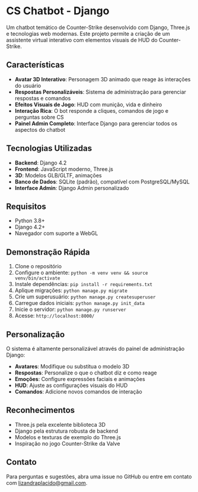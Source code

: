 # CS Chatbot - Django

Um chatbot temático de Counter-Strike desenvolvido com Django, Three.js e tecnologias web modernas. Este projeto permite a criação de um assistente virtual interativo com elementos visuais de HUD do Counter-Strike.

## Características

- **Avatar 3D Interativo**: Personagem 3D animado que reage às interações do usuário
- **Respostas Personalizáveis**: Sistema de administração para gerenciar respostas e comandos
- **Efeitos Visuais de Jogo**: HUD com munição, vida e dinheiro
- **Interação Rica**: O bot responde a cliques, comandos de jogo e perguntas sobre CS
- **Painel Admin Completo**: Interface Django para gerenciar todos os aspectos do chatbot

## Tecnologias Utilizadas

- **Backend**: Django 4.2
- **Frontend**: JavaScript moderno, Three.js
- **3D**: Modelos GLB/GLTF, animações
- **Banco de Dados**: SQLite (padrão), compatível com PostgreSQL/MySQL
- **Interface Admin**: Django Admin personalizado

## Requisitos

- Python 3.8+
- Django 4.2+
- Navegador com suporte a WebGL

## Demonstração Rápida

1. Clone o repositório
2. Configure o ambiente: `python -m venv venv && source venv/bin/activate`
3. Instale dependências: `pip install -r requirements.txt`
4. Aplique migrações: `python manage.py migrate`
5. Crie um superusuário: `python manage.py createsuperuser`
6. Carregue dados iniciais: `python manage.py init_data`
7. Inicie o servidor: `python manage.py runserver`
8. Acesse: `http://localhost:8000/`

## Personalização

O sistema é altamente personalizável através do painel de administração Django:

- **Avatares**: Modifique ou substitua o modelo 3D
- **Respostas**: Personalize o que o chatbot diz e como reage
- **Emoções**: Configure expressões faciais e animações
- **HUD**: Ajuste as configurações visuais do HUD
- **Comandos**: Adicione novos comandos de interação

## Reconhecimentos

- Three.js pela excelente biblioteca 3D
- Django pela estrutura robusta de backend
- Modelos e texturas de exemplo do Three.js
- Inspiração no jogo Counter-Strike da Valve

## Contato

Para perguntas e sugestões, abra uma issue no GitHub ou entre em contato com lizandraplacido@gmail.com.
